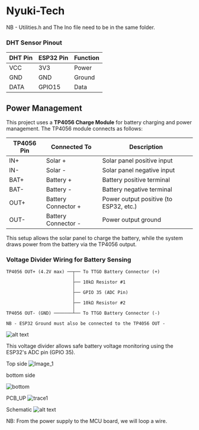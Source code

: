 # Nyuki-Tech

NB - Utilities.h and The Ino file need to be in the same folder.

### DHT Sensor Pinout

| DHT Pin | ESP32 Pin | Function |
| ------- | --------- | -------- |
| VCC     | 3V3       | Power    |
| GND     | GND       | Ground   |
| DATA    | GPIO15    | Data     |

## Power Management

This project uses a **TP4056 Charge Module** for battery charging and power management. The TP4056 module connects as follows:

| TP4056 Pin | Connected To        | Description                            |
| ---------- | ------------------- | -------------------------------------- |
| IN+        | Solar +             | Solar panel positive input             |
| IN-        | Solar -             | Solar panel negative input             |
| BAT+       | Battery +           | Battery positive terminal              |
| BAT-       | Battery -           | Battery negative terminal              |
| OUT+       | Battery Connector + | Power output positive (to ESP32, etc.) |
| OUT-       | Battery Connector - | Power output ground                    |

This setup allows the solar panel to charge the battery, while the system draws power from the battery via the TP4056 output.

### Voltage Divider Wiring for Battery Sensing

```
TP4056 OUT+ (4.2V max) ──┬── To TTGO Battery Connector (+)
						 │
						 ├── 10kΩ Resistor #1
						 │
						 ├── GPIO 35 (ADC Pin)
						 │
						 ├── 10kΩ Resistor #2
						 │
TP4056 OUT- (GND) ───────┴── To TTGO Battery Connector (-)

NB - ESP32 Ground must also be connected to the TP4056 OUT -
```

![alt text](image.png)

This voltage divider allows safe battery voltage monitoring using the ESP32's ADC pin (GPIO 35).

Top side
![Image_1](image.png)

bottom side

![bottom](image-1.png)

PCB_UP
![trace1](image-2.png)

Schematic
![alt text](image-3.png)

NB: From the power supply to the MCU board, we will loop a wire.
